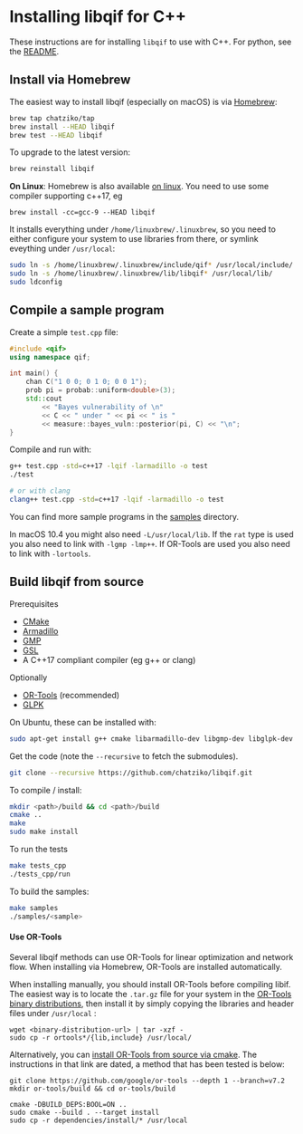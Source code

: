 # Installing libqif for C++

These instructions are for installing `libqif` to use with C++. For python, see the [README](README.md).

## Install via Homebrew

The easiest way to install libqif (especially on macOS) is via [Homebrew](http://brew.sh/):
```bash
brew tap chatziko/tap
brew install --HEAD libqif
brew test --HEAD libqif
```

To upgrade to the latest version:
```bash
brew reinstall libqif
```

__On Linux__: Homebrew is also available [on linux](http://linuxbrew.sh/).
You need to use some compiler supporting c++17, eg
```
brew install -cc=gcc-9 --HEAD libqif
```
It installs everything under ```/home/linuxbrew/.linuxbrew```, so you need
to either configure your system to use libraries from there, or symlink
eveything under ```/usr/local```:

```bash
sudo ln -s /home/linuxbrew/.linuxbrew/include/qif* /usr/local/include/
sudo ln -s /home/linuxbrew/.linuxbrew/lib/libqif* /usr/local/lib/
sudo ldconfig
```

## Compile a sample program

Create a simple ```test.cpp``` file:
```c++
#include <qif>
using namespace qif;

int main() {
    chan C("1 0 0; 0 1 0; 0 0 1");
    prob pi = probab::uniform<double>(3);
    std::cout
        << "Bayes vulnerability of \n"
        << C << " under " << pi << " is "
        << measure::bayes_vuln::posterior(pi, C) << "\n";
}
```

Compile and run with:
```bash
g++ test.cpp -std=c++17 -lqif -larmadillo -o test
./test

# or with clang
clang++ test.cpp -std=c++17 -lqif -larmadillo -o test
```

You can find more sample programs in the [samples](https://github.com/chatziko/libqif/tree/master/samples) directory.

In macOS 10.4 you might also need `-L/usr/local/lib`.
If the `rat` type is used you also need to link with `-lgmp -lmp++`.
If OR-Tools are used you also need to link with `-lortools`.

## Build libqif from source

Prerequisites

* [CMake](http://www.cmake.org/)
* [Armadillo](http://arma.sourceforge.net/)
* [GMP](https://gmplib.org/)
* [GSL](http://www.gnu.org/software/gsl/)
* A C++17 compliant compiler (eg g++ or clang)

Optionally

* [OR-Tools](https://developers.google.com/optimization/) (recommended)
* [GLPK](https://www.gnu.org/software/glpk/)

On Ubuntu, these can be installed with:
```bash
sudo apt-get install g++ cmake libarmadillo-dev libgmp-dev libglpk-dev libgsl0-dev
```

Get the code (note the `--recursive` to fetch the submodules).
```bash
git clone --recursive https://github.com/chatziko/libqif.git
```

To compile / install:
```bash
mkdir <path>/build && cd <path>/build
cmake ..
make
sudo make install
```

To run the tests
```bash
make tests_cpp
./tests_cpp/run
```

To build the samples:
```bash
make samples
./samples/<sample>
```

#### Use OR-Tools

Several libqif methods can use OR-Tools for linear optimization and network flow.
When installing via Homebrew, OR-Tools are installed automatically.

When installing manually, you should install OR-Tools before compiling libif.
The easiest way is to locate the `.tar.gz` file for your system in the
[OR-Tools binary distributions](https://developers.google.com/optimization/install/cpp/#binary-distributions),
then install it by simply copying the libraries and header files under `/usr/local` :
```
wget <binary-distribution-url> | tar -xzf -
sudo cp -r ortools*/{lib,include} /usr/local/
```

Alternatively, you can
[install OR-Tools from source via cmake](https://github.com/google/or-tools/blob/stable/cmake/README.md#building-or-tools-with-cmake).
The instructions in that link are dated, a method that has been tested is below:
```
git clone https://github.com/google/or-tools --depth 1 --branch=v7.2
mkdir or-tools/build && cd or-tools/build

cmake -DBUILD_DEPS:BOOL=ON ..
sudo cmake --build . --target install
sudo cp -r dependencies/install/* /usr/local
```

